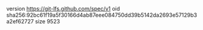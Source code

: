 version https://git-lfs.github.com/spec/v1
oid sha256:92bc61f19a5f30166d4ab87eee084750dd39b5142da2693e57129b3a2ef62727
size 9523
